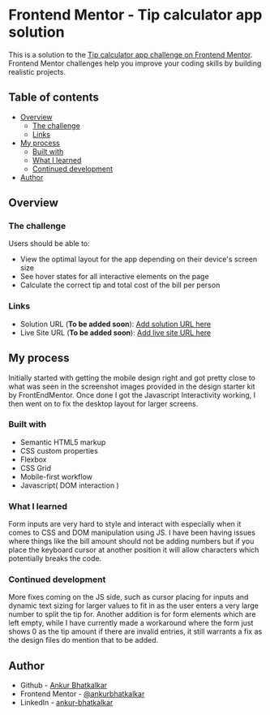 # Frontend Mentor - Tip calculator app solution

This is a solution to the [Tip calculator app challenge on Frontend Mentor](https://www.frontendmentor.io/challenges/tip-calculator-app-ugJNGbJUX). Frontend Mentor challenges help you improve your coding skills by building realistic projects.

## Table of contents

- [Overview](#overview)
  - [The challenge](#the-challenge)
  - [Links](#links)
- [My process](#my-process)
  - [Built with](#built-with)
  - [What I learned](#what-i-learned)
  - [Continued development](#continued-development)
- [Author](#author)

## Overview

### The challenge

Users should be able to:

- View the optimal layout for the app depending on their device's screen size
- See hover states for all interactive elements on the page
- Calculate the correct tip and total cost of the bill per person


### Links

- Solution URL (**To be added soon**): [Add solution URL here](https://your-solution-url.com)
- Live Site URL (**To be added soon**): [Add live site URL here](https://your-live-site-url.com)

## My process

Initially started with getting the mobile design right and got pretty close to what was seen in the screenshot images provided in the design starter kit by FrontEndMentor. Once done I got the Javascript Interactivity working, I then went on to fix the desktop layout for larger screens. 

### Built with

- Semantic HTML5 markup
- CSS custom properties
- Flexbox
- CSS Grid
- Mobile-first workflow
- Javascript( DOM interaction )

### What I learned

Form inputs are very hard to style and interact with especially when it comes to CSS and DOM manipulation using JS. I have been having issues where things like the bill amount should not be adding numbers but if you place the keyboard cursor at another position it will allow characters which potentially breaks the code.

### Continued development

More fixes coming on the JS side, such as cursor placing for inputs and dynamic text sizing for larger values to fit in as the user enters a very large number to split the tip for. Another addition is for form elements which are left empty, while I have currently made a workaround where the form just shows 0 as the tip amount if there are invalid entries, it still warrants a fix as the design files do mention that to be added.

## Author

- Github - [Ankur Bhatkalkar](https://www.github/com/ankur26)
- Frontend Mentor - [@ankurbhatkalkar](https://www.frontendmentor.io/profile/ankurbhatkalkar)
- LinkedIn - [ankur-bhatkalkar](https://www.linkedin.com/in/ankur-bhatkalkar)

